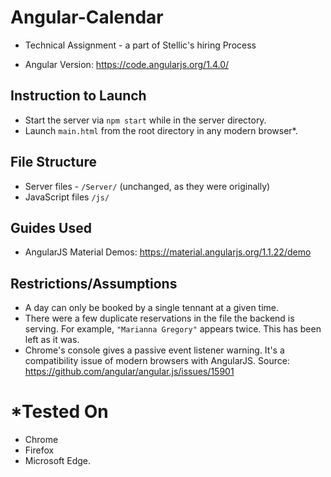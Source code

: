 # Angular-Calendar

- Technical Assignment - a part of Stellic's hiring Process

- Angular Version: https://code.angularjs.org/1.4.0/

## Instruction to Launch

- Start the server via `npm start` while in the server directory.
- Launch `main.html` from the root directory in any modern browser*.

## File Structure

- Server files - `/Server/` (unchanged, as they were originally)
- JavaScript files `/js/`

## Guides Used

- AngularJS Material Demos: https://material.angularjs.org/1.1.22/demo

## Restrictions/Assumptions

- A day can only be booked by a single tennant at a given time.
- There were a few duplicate reservations in the file the backend is serving. For example, `"Marianna Gregory"` appears twice. This has been left as it was.
- Chrome's console gives a passive event listener warning. It's a compatibility issue of modern browsers with AngularJS. Source: https://github.com/angular/angular.js/issues/15901

# *Tested On
- Chrome
- Firefox
- Microsoft Edge.
